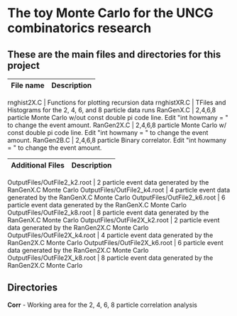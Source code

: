 # The toy Monte Carlo for the UNCG combinatorics research

## These are the main files and directories for this project

File name | Description
--------- | -----------

rnghist2X.C | Functions for plotting recursion data
rnghistXR.C | TFiles and Histograms for the 2, 4, 6, and 8 particle data runs
RanGenX.C | 2,4,6,8 particle Monte Carlo w/out const double pi code line. Edit "int howmany = " to change the event amount.
RanGen2X.C | 2,4,6,8 particle Monte Carlo w/ const double pi code line. Edit "int howmany = "	to change the event amount.
RanGen2B.C | 2,4,6,8 particle Binary correlator. Edit "int howmany = "	to change the event amount.

Additional Files | Description
--------------- | -----------

OutputFiles/OutFile2_k2.root | 2 particle event data generated by the RanGenX.C Monte Carlo
OutputFiles/OutFile2_k4.root | 4 particle event data generated by the RanGenX.C Monte Carlo
OutputFiles/OutFile2_k6.root | 6 particle event data generated by the RanGenX.C Monte Carlo
OutputFiles/OutFile2_k8.root | 8 particle event data generated by the RanGenX.C Monte Carlo
OutputFiles/OutFile2X_k2.root | 2 particle event data generated by the RanGen2X.C Monte Carlo
OutputFiles/OutFile2X_k4.root | 4 particle event data generated by the RanGen2X.C Monte Carlo
OutputFiles/OutFile2X_k6.root | 6 particle event data generated by the RanGen2X.C Monte Carlo
OutputFiles/OutFile2X_k8.root | 8 particle event data generated by the RanGen2X.C Monte Carlo

## Directories

**Corr** - Working area for the 2, 4, 6, 8 particle correlation analysis